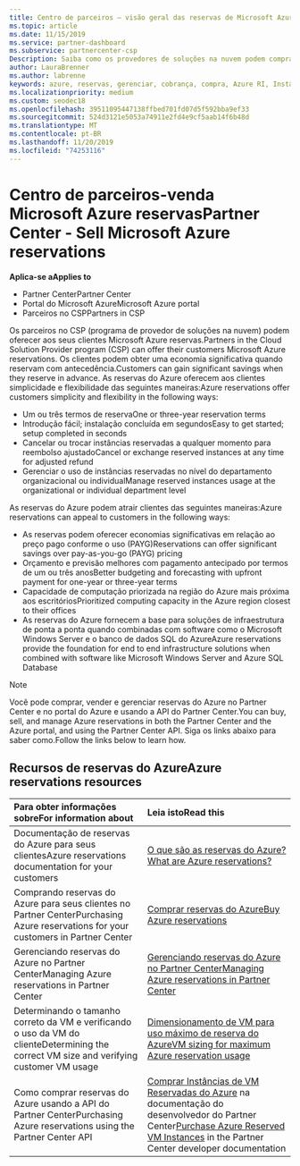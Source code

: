 ```yaml
---
title: Centro de parceiros – visão geral das reservas de Microsoft Azure | Centro de parceiros
ms.topic: article
ms.date: 11/15/2019
ms.service: partner-dashboard
ms.subservice: partnercenter-csp
Description: Saiba como os provedores de soluções na nuvem podem comprar, vender ou gerenciar reservas do Azure para clientes que usam o Partner Center, o portal do Azure ou a API do Partner Center.
author: LauraBrenner
ms.author: labrenne
keywords: azure, reservas, gerenciar, cobrança, compra, Azure RI, Instâncias Reservadas do Azure
ms.localizationpriority: medium
ms.custom: seodec18
ms.openlocfilehash: 39511095447138ffbed701fd07d5f592bba9ef33
ms.sourcegitcommit: 524d3121e5053a74911e2fd4e9cf5aab14f6b48d
ms.translationtype: MT
ms.contentlocale: pt-BR
ms.lasthandoff: 11/20/2019
ms.locfileid: "74253116"
---
```

# <a name="partner-center---sell-microsoft-azure-reservations"></a><span data-ttu-id="97009-104">Centro de parceiros-venda Microsoft Azure reservas</span><span class="sxs-lookup"><span data-stu-id="97009-104">Partner Center - Sell Microsoft Azure reservations</span></span>

<!--Maggie, 12/7/18 - Added "Partner Center" to metadata title and H1 title as per Catherine Watson in bug #19868631-->

<span data-ttu-id="97009-105">**Aplica-se a**</span><span class="sxs-lookup"><span data-stu-id="97009-105">**Applies to**</span></span>

- <span data-ttu-id="97009-106">Partner Center</span><span class="sxs-lookup"><span data-stu-id="97009-106">Partner Center</span></span>
- <span data-ttu-id="97009-107">Portal do Microsoft Azure</span><span class="sxs-lookup"><span data-stu-id="97009-107">Microsoft Azure portal</span></span>
- <span data-ttu-id="97009-108">Parceiros no CSP</span><span class="sxs-lookup"><span data-stu-id="97009-108">Partners in CSP</span></span>

<span data-ttu-id="97009-109">Os parceiros no CSP (programa de provedor de soluções na nuvem) podem oferecer aos seus clientes Microsoft Azure reservas.</span><span class="sxs-lookup"><span data-stu-id="97009-109">Partners in the Cloud Solution Provider program (CSP) can offer their customers Microsoft Azure reservations.</span></span> <span data-ttu-id="97009-110">Os clientes podem obter uma economia significativa quando reservam com antecedência.</span><span class="sxs-lookup"><span data-stu-id="97009-110">Customers can gain significant savings when they reserve in advance.</span></span> <span data-ttu-id="97009-111">As reservas do Azure oferecem aos clientes simplicidade e flexibilidade das seguintes maneiras:</span><span class="sxs-lookup"><span data-stu-id="97009-111">Azure reservations offer customers simplicity and flexibility in the following ways:</span></span>

- <span data-ttu-id="97009-112">Um ou três termos de reserva</span><span class="sxs-lookup"><span data-stu-id="97009-112">One or three-year reservation terms</span></span>
- <span data-ttu-id="97009-113">Introdução fácil; instalação concluída em segundos</span><span class="sxs-lookup"><span data-stu-id="97009-113">Easy to get started; setup completed in seconds</span></span>
- <span data-ttu-id="97009-114">Cancelar ou trocar instâncias reservadas a qualquer momento para reembolso ajustado</span><span class="sxs-lookup"><span data-stu-id="97009-114">Cancel or exchange reserved instances at any time for adjusted refund</span></span>
- <span data-ttu-id="97009-115">Gerenciar o uso de instâncias reservadas no nível do departamento organizacional ou individual</span><span class="sxs-lookup"><span data-stu-id="97009-115">Manage reserved instances usage at the organizational or individual department level</span></span> 

<span data-ttu-id="97009-116">As reservas do Azure podem atrair clientes das seguintes maneiras:</span><span class="sxs-lookup"><span data-stu-id="97009-116">Azure reservations can appeal to customers in the following ways:</span></span>

- <span data-ttu-id="97009-117">As reservas podem oferecer economias significativas em relação ao preço pago conforme o uso (PAYG)</span><span class="sxs-lookup"><span data-stu-id="97009-117">Reservations can offer significant savings over pay-as-you-go (PAYG) pricing</span></span>
- <span data-ttu-id="97009-118">Orçamento e previsão melhores com pagamento antecipado por termos de um ou três anos</span><span class="sxs-lookup"><span data-stu-id="97009-118">Better budgeting and forecasting with upfront payment for one-year or three-year terms</span></span>
- <span data-ttu-id="97009-119">Capacidade de computação priorizada na região do Azure mais próxima aos escritórios</span><span class="sxs-lookup"><span data-stu-id="97009-119">Prioritized computing capacity in the Azure region closest to their offices</span></span>
- <span data-ttu-id="97009-120">As reservas do Azure fornecem a base para soluções de infraestrutura de ponta a ponta quando combinadas com software como o Microsoft Windows Server e o banco de dados SQL do Azure</span><span class="sxs-lookup"><span data-stu-id="97009-120">Azure reservations provide the foundation for end to end infrastructure solutions when combined with software like Microsoft Windows Server and Azure SQL Database</span></span>

>[!NOTE]
> <span data-ttu-id="97009-121">Você pode comprar, vender e gerenciar reservas do Azure no Partner Center e no portal do Azure e usando a API do Partner Center.</span><span class="sxs-lookup"><span data-stu-id="97009-121">You can buy, sell, and manage Azure reservations in both the Partner Center and the Azure portal, and using the Partner Center API.</span></span> <span data-ttu-id="97009-122">Siga os links abaixo para saber como.</span><span class="sxs-lookup"><span data-stu-id="97009-122">Follow the links below to learn how.</span></span>

## <a name="azure-reservations-resources"></a><span data-ttu-id="97009-123">Recursos de reservas do Azure</span><span class="sxs-lookup"><span data-stu-id="97009-123">Azure reservations resources</span></span>

|<span data-ttu-id="97009-124">**Para obter informações sobre**</span><span class="sxs-lookup"><span data-stu-id="97009-124">**For information about**</span></span>   |<span data-ttu-id="97009-125">**Leia isto**</span><span class="sxs-lookup"><span data-stu-id="97009-125">**Read this**</span></span>    |
|:-----------------------------|:-----------------|
| <span data-ttu-id="97009-126">Documentação de reservas do Azure para seus clientes</span><span class="sxs-lookup"><span data-stu-id="97009-126">Azure reservations documentation for your customers</span></span> | [<span data-ttu-id="97009-127">O que são as reservas do Azure?</span><span class="sxs-lookup"><span data-stu-id="97009-127">What are Azure reservations?</span></span>](https://docs.microsoft.com/azure/billing/billing-save-compute-costs-reservations)
|<span data-ttu-id="97009-128">Comprando reservas do Azure para seus clientes no Partner Center</span><span class="sxs-lookup"><span data-stu-id="97009-128">Purchasing Azure reservations for your customers in Partner Center</span></span>   |[<span data-ttu-id="97009-129">Comprar reservas do Azure</span><span class="sxs-lookup"><span data-stu-id="97009-129">Buy Azure reservations</span></span>](azure-reservations-buying.md)
|<span data-ttu-id="97009-130">Gerenciando reservas do Azure no Partner Center</span><span class="sxs-lookup"><span data-stu-id="97009-130">Managing Azure reservations in Partner Center</span></span> | [<span data-ttu-id="97009-131">Gerenciando reservas do Azure no Partner Center</span><span class="sxs-lookup"><span data-stu-id="97009-131">Managing Azure reservations in Partner Center</span></span>](azure-reservations-manage.md)
|<span data-ttu-id="97009-132">Determinando o tamanho correto da VM e verificando o uso da VM do cliente</span><span class="sxs-lookup"><span data-stu-id="97009-132">Determining the correct VM size and verifying customer VM usage</span></span>   |[<span data-ttu-id="97009-133">Dimensionamento de VM para uso máximo de reserva do Azure</span><span class="sxs-lookup"><span data-stu-id="97009-133">VM sizing for maximum Azure reservation usage</span></span>](azure-usage.md)   |
|<span data-ttu-id="97009-134">Como comprar reservas do Azure usando a API do Partner Center</span><span class="sxs-lookup"><span data-stu-id="97009-134">Purchasing Azure reservations using the Partner Center API</span></span> | <span data-ttu-id="97009-135">[Comprar Instâncias de VM Reservadas do Azure](https://docs.microsoft.com/partner-center/develop/purchase-azure-reservations) na documentação do desenvolvedor do Partner Center</span><span class="sxs-lookup"><span data-stu-id="97009-135">[Purchase Azure Reserved VM Instances](https://docs.microsoft.com/partner-center/develop/purchase-azure-reservations) in the Partner Center developer documentation</span></span>
